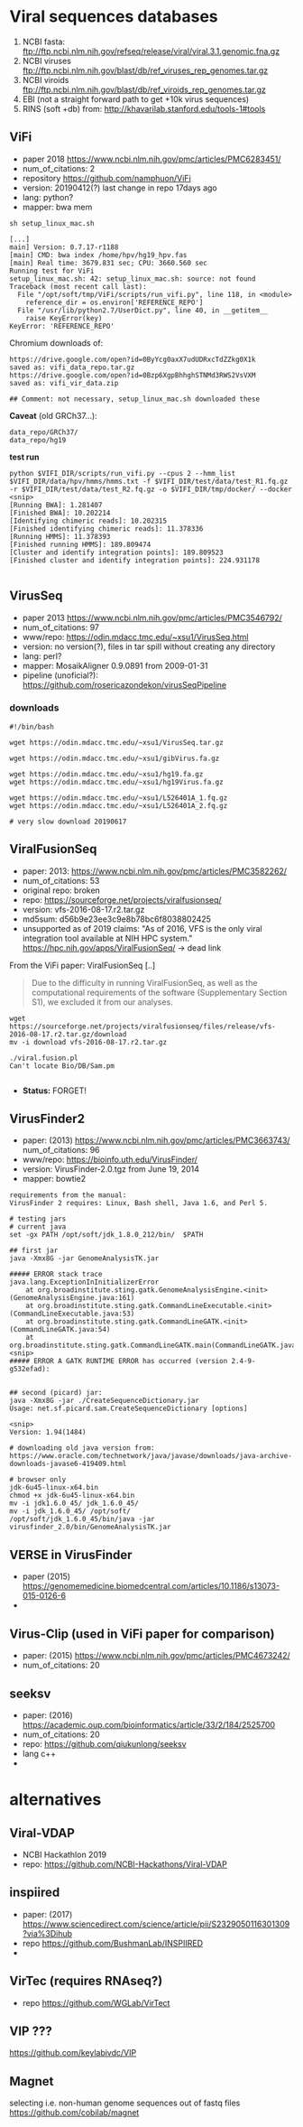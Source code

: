 # Viral sequences databases
1.  NCBI fasta: ftp://ftp.ncbi.nlm.nih.gov/refseq/release/viral/viral.3.1.genomic.fna.gz
1.  NCBI viruses ftp://ftp.ncbi.nlm.nih.gov/blast/db/ref_viruses_rep_genomes.tar.gz
1.  NCBI viroids ftp://ftp.ncbi.nlm.nih.gov/blast/db/ref_viroids_rep_genomes.tar.gz
1.  EBI (not a straight forward path to get +10k virus sequences)
1.  RINS (soft +db) from: http://khavarilab.stanford.edu/tools-1#tools



## ViFi

* paper 2018 https://www.ncbi.nlm.nih.gov/pmc/articles/PMC6283451/
* num_of_citations: 2
* repository https://github.com/namphuon/ViFi
* version: 20190412(?) last change in repo 17days ago
* lang: python?
* mapper: bwa mem
```
sh setup_linux_mac.sh

[...]
main] Version: 0.7.17-r1188
[main] CMD: bwa index /home/hpv/hg19_hpv.fas
[main] Real time: 3679.831 sec; CPU: 3660.560 sec
Running test for ViFi
setup_linux_mac.sh: 42: setup_linux_mac.sh: source: not found
Traceback (most recent call last):
  File "/opt/soft/tmp/ViFi/scripts/run_vifi.py", line 118, in <module>
    reference_dir = os.environ['REFERENCE_REPO']
  File "/usr/lib/python2.7/UserDict.py", line 40, in __getitem__
    raise KeyError(key)
KeyError: 'REFERENCE_REPO'
```

Chromium downloads of:

```
https://drive.google.com/open?id=0ByYcg0axX7udUDRxcTdZZkg0X1k
saved as: vifi_data_repo.tar.gz
https://drive.google.com/open?id=0Bzp6XgpBhhghSTNMd3RWS2VsVXM
saved as: vifi_vir_data.zip

## Comment: not necessary, setup_linux_mac.sh downloaded these
```
**Caveat** (old GRCh37...): 
```
data_repo/GRCh37/
data_repo/hg19

```
**test run**
```
python $VIFI_DIR/scripts/run_vifi.py --cpus 2 --hmm_list $VIFI_DIR/data/hpv/hmms/hmms.txt -f $VIFI_DIR/test/data/test_R1.fq.gz -r $VIFI_DIR/test/data/test_R2.fq.gz -o $VIFI_DIR/tmp/docker/ --docker
<snip>
[Running BWA]: 1.281407
[Finished BWA]: 10.202214
[Identifying chimeric reads]: 10.202315
[Finished identifying chimeric reads]: 11.378336
[Running HMMS]: 11.378393
[Finished running HMMS]: 189.809474
[Cluster and identify integration points]: 189.809523
[Finished cluster and identify integration points]: 224.931178


```

## VirusSeq
* paper  2013 https://www.ncbi.nlm.nih.gov/pmc/articles/PMC3546792/
* num_of_citations: 97
* www/repo: https://odin.mdacc.tmc.edu/~xsu1/VirusSeq.html
* version: no version(?), files in tar spill without creating any directory
* lang: perl?
* mapper: MosaikAligner 0.9.0891 from 2009-01-31
* pipeline (unoficial?): https://github.com/rosericazondekon/virusSeqPipeline

### downloads

```
#!/bin/bash

wget https://odin.mdacc.tmc.edu/~xsu1/VirusSeq.tar.gz

wget https://odin.mdacc.tmc.edu/~xsu1/gibVirus.fa.gz

wget https://odin.mdacc.tmc.edu/~xsu1/hg19.fa.gz
wget https://odin.mdacc.tmc.edu/~xsu1/hg19Virus.fa.gz

wget https://odin.mdacc.tmc.edu/~xsu1/L526401A_1.fq.gz
wget https://odin.mdacc.tmc.edu/~xsu1/L526401A_2.fq.gz

# very slow download 20190617

```

## ViralFusionSeq

* paper:  2013: https://www.ncbi.nlm.nih.gov/pmc/articles/PMC3582262/
* num_of_citations: 53
* original repo: broken
* repo: https://sourceforge.net/projects/viralfusionseq/
* version: vfs-2016-08-17.r2.tar.gz
* md5sum: d56b9e23ee3c9e8b78bc6f8038802425
* unsupported as of 2019 claims: "As of 2016, VFS is the only viral integration tool available at NIH HPC system."
https://hpc.nih.gov/apps/ViralFusionSeq/ -> dead link

From the ViFi paper: ViralFusionSeq [..] 
>   Due to the difficulty in running ViralFusionSeq, as well as the computational requirements of the software (Supplementary Section S1), we excluded it from our analyses.



```
wget https://sourceforge.net/projects/viralfusionseq/files/release/vfs-2016-08-17.r2.tar.gz/download
mv -i download vfs-2016-08-17.r2.tar.gz

./viral.fusion.pl 
Can't locate Bio/DB/Sam.pm


```

* **Status:** FORGET!

## VirusFinder2
* paper: (2013) https://www.ncbi.nlm.nih.gov/pmc/articles/PMC3663743/
num_of_citations: 96
* www/repo: https://bioinfo.uth.edu/VirusFinder/
* version: VirusFinder-2.0.tgz  from June 19, 2014
* mapper: bowtie2



```
requirements from the manual:
VirusFinder 2 requires: Linux, Bash shell, Java 1.6, and Perl 5. 

# testing jars
# current java
set -gx PATH /opt/soft/jdk_1.8.0_212/bin/  $PATH

## first jar
java -Xmx8G -jar GenomeAnalysisTK.jar

##### ERROR stack trace 
java.lang.ExceptionInInitializerError
	at org.broadinstitute.sting.gatk.GenomeAnalysisEngine.<init>(GenomeAnalysisEngine.java:161)
	at org.broadinstitute.sting.gatk.CommandLineExecutable.<init>(CommandLineExecutable.java:53)
	at org.broadinstitute.sting.gatk.CommandLineGATK.<init>(CommandLineGATK.java:54)
	at org.broadinstitute.sting.gatk.CommandLineGATK.main(CommandLineGATK.java:90)
<snip>
##### ERROR A GATK RUNTIME ERROR has occurred (version 2.4-9-g532efad):


## second (picard) jar:
java -Xmx8G -jar ./CreateSequenceDictionary.jar
Usage: net.sf.picard.sam.CreateSequenceDictionary [options]

<snip>
Version: 1.94(1484)

# downloading old java version from: 
https://www.oracle.com/technetwork/java/javase/downloads/java-archive-downloads-javase6-419409.html

# browser only
jdk-6u45-linux-x64.bin
chmod +x jdk-6u45-linux-x64.bin
mv -i jdk1.6.0_45/ jdk_1.6.0_45/
mv -i jdk_1.6.0_45/ /opt/soft/
/opt/soft/jdk_1.6.0_45/bin/java -jar virusfinder_2.0/bin/GenomeAnalysisTK.jar

```

## VERSE in VirusFinder
* paper (2015) https://genomemedicine.biomedcentral.com/articles/10.1186/s13073-015-0126-6
* 

## Virus-Clip (used in ViFi paper for comparison)
* paper: (2015) https://www.ncbi.nlm.nih.gov/pmc/articles/PMC4673242/
* num_of_citations: 20


## seeksv
* paper: (2016) https://academic.oup.com/bioinformatics/article/33/2/184/2525700
* num_of_citations: 20
* repo: https://github.com/qiukunlong/seeksv
* lang c++
* 

# alternatives

## Viral-VDAP

* NCBI Hackathlon 2019
* repo: https://github.com/NCBI-Hackathons/Viral-VDAP

## inspiired
* paper:  (2017) https://www.sciencedirect.com/science/article/pii/S2329050116301309?via%3Dihub
* repo https://github.com/BushmanLab/INSPIIRED
* 


## VirTec (requires RNAseq?)
* repo https://github.com/WGLab/VirTect


## VIP ???

https://github.com/keylabivdc/VIP


## Magnet 

selecting i.e. non-human genome sequences out of fastq files
https://github.com/cobilab/magnet
